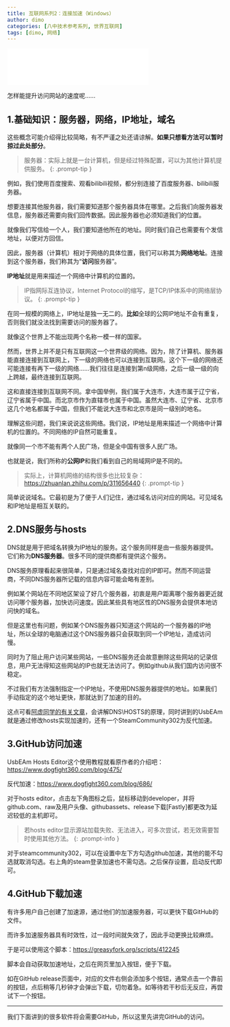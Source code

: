```yaml
---
title: 互联网系列2：连接加速（Windows）
author: dimo
categories: [八中技术参考系列, 世界互联网]
tags: [dimo, 网络]
---
```


<iframe frameborder="no" border="0" marginwidth="0" marginheight="0" width=330 height=86 src="//music.163.com/outchain/player?type=2&id=399353889&auto=0&height=66"></iframe>

怎样能提升访问网站的速度呢……

## 1.基础知识：服务器，网络，IP地址，域名

这些概念可能介绍得比较简略，有不严谨之处还请谅解。**如果只想看方法可以暂时掠过此处部分**。

> 服务器：实际上就是一台计算机，但是经过特殊配置，可以为其他计算机提供服务。
{: .prompt-tip }

例如，我们使用百度搜索、观看bilibili视频，都分别连接了百度服务器、bilibili服务器。

想要连接其他服务器，我们需要知道那个服务器具体在哪里。之后我们向服务器发信息，服务器还需要向我们回传数据。因此服务器也必须知道我们的位置。

就像我们写信给一个人，我们要知道他所在的地址。同时我们自己也需要有个发信地址，以便对方回信。

因此，服务器（计算机）相对于网络的具体位置，我们可以称其为**网络地址**。连接到这个服务器，我们称其为“**访问**服务器”。

**IP地址**就是用来描述一个网络中计算机的位置的。

> IP指网际互连协议，Internet Protocol的缩写，是TCP/IP体系中的网络层协议。
{: .prompt-tip }

在同一规模的网络上，IP地址是独一无二的。**比如**全球的公网IP地址不会有重复，否则我们就没法找到需要访问的服务器了。

就像这个世界上不能出现两个名称一模一样的国家。

然而，世界上并不是只有互联网这一个世界级的网络。因为，除了计算机、服务器能直接连接到互联网上，下一级的网络也可以连接到互联网。这个下一级的网络还可能连接有再下一级的网络……我们往往是连接到第n级网络，之后一级一级的向上跨越，最终连接到互联网。

这和直接连接到互联网不同。拿中国举例，我们属于大连市，大连市属于辽宁省，辽宁省属于中国。而北京市作为直辖市也属于中国。虽然大连市、辽宁省、北京市这几个地名都属于中国，但我们不能说大连市和北京市是同一级别的地名。

理解这些问题，我们来说说这些网络。我们说，IP地址是用来描述一个网络中计算机的位置的。不同网络的IP自然可能重复。

就像同一个市不能有两个人民广场，但是全中国有很多人民广场。

也就是说，我们所称的**公网IP**和我们看到自己的局域网IP是不同的。

> 实际上，计算机网络的结构很多也比较复杂：https://zhuanlan.zhihu.com/p/311656440
{: .prompt-tip }

简单说说域名。它最初是为了便于人们记住，通过域名访问对应的网站。可见域名和IP地址是相互关联的。

## 2.DNS服务与hosts

DNS就是用于把域名转换为IP地址的服务。这个服务同样是由一些服务器提供。它们称为**DNS服务器**。很多不同的提供商都有提供这个服务。

DNS服务原理看起来很简单，只是通过域名查找对应的IP即可。然而不同运营商，不同DNS服务器所记载的信息内容可能会略有差别。

例如某个网站在不同地区架设了好几个服务器，初衷是用户距离哪个服务器更近就访问哪个服务器，加快访问速度。因此某些具有地区性的DNS服务会提供本地访问快的域名。

但是这里也有问题，例如某个DNS服务器只知道这个网站的一个服务器的IP地址，所以全球的电脑通过这个DNS服务器只会获取到同一个IP地址，造成访问慢。

同时为了阻止用户访问某些网站，一些DNS服务还会故意删除这些网站的记录信息，用户无法得知这些网站的IP也就无法访问了。例如github从我们国内访问很不稳定。

不过我们有方法强制指定一个IP地址，不使用DNS服务器提供的地址。如果我们手动指定的这个地址更快，那就达到了加速的目的。

这点可看[阿虚同学的有关文章](https://zhuanlan.zhihu.com/p/364453651)，会讲解DNS\HOSTS的原理，同时讲到的UsbEAm就是通过修改hosts实现加速的，还有一个SteamCommunity302为反代加速。

## 3.GitHub访问加速

UsbEAm Hosts Editor这个使用教程就看原作者的介绍吧：https://www.dogfight360.com/blog/475/

反代加速：https://www.dogfight360.com/blog/686/

对于hosts editor，点击左下角图标之后，鼠标移动到developer，并将github.com、raw及用户头像、githubassets、release下载[Fastly]都更改为延迟较低的主机即可。

> 若hosts editor显示源站加载失败、无法进入，可多次尝试，若无效需要暂时使用其他方法。
{: .prompt-info }

对于steamcommunity302，可以在设置中左下方勾选github加速，其他的能不勾选就取消勾选。右上角的steam登录加速也不需勾选。之后保存设置，启动反代即可。 

## 4.GitHub下载加速

有许多用户自己创建了加速源，通过他们的加速服务器，可以更快下载GitHub的文件。

而许多加速服务器具有时效性，过一段时间就失效了，因此手动更换比较麻烦。

于是可以使用这个脚本：https://greasyfork.org/scripts/412245

脚本会自动获取加速地址，之后在网页里加入按钮，便于下载。

如在GitHub release页面中，对应的文件右侧会添加多个按钮，通常点击一个靠前的按钮，点后稍等几秒钟才会弹出下载，切勿着急。如等待若干秒后无反应，再尝试下一个按钮。

---

我们下面讲到的很多软件将会需要GitHub，所以这里先讲完GitHub的访问。